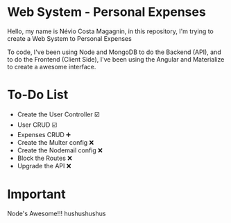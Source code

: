 # Web System - Personal Expenses

Hello, my name is Névio Costa Magagnin, in this repository, I'm trying to create a Web System to Personal Expenses

To code, I've been using Node and MongoDB to do the Backend (API), and to do the Frontend (Client Side), I've been using the Angular and Materialize to create a awesome interface. 

# To-Do List

* Create the User Controller :ballot_box_with_check:
* User CRUD :ballot_box_with_check:
* Expenses CRUD :heavy_plus_sign:
* Create the Multer config :x:
* Create the Nodemail config :x:
* Block the Routes :x:
* Upgrade the API :x:

# Important

Node's Awesome!!! hushushushus